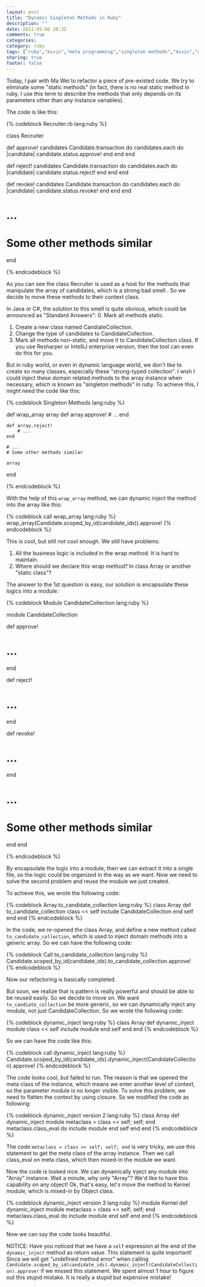 ```yaml
---
layout: post
title: "Dynamic Singleton Methods in Ruby"
description: ""
date: 2012-05-08 20:32
comments: true
categories: 
category: ruby
tags: ["ruby","mixin","meta programming","singleton methods","mixin","module"]
sharing: true
footer: false
---
```


Today, I pair with Ma Wei to refactor a piece of pre-existed code. We try to eliminate some "static methods" (in fact, there is no real static method in ruby, I use this term to describe the methods that only depends on its parameters other than any instance variables). 

The code is like this:

{% codeblock Recruiter.rb lang:ruby %}

class Recruiter
  
  def approve! candidates
    Candidate.transaction do
      candidates.each do |candidate|
        candidate.status.approve!
      end
    end
  end

  def reject! candidates
    Candidate.transaction do
      candidates.each do |candidate|
        candidate.status.reject!
      end
    end
  end

  def revoke! candidates
    Candidate.transaction do
      candidates.each do |candidate|
        candidate.status.revoke!
      end
    end
  end
  
  # ...
  # Some other methods similar
  
end

{% endcodeblock %}

As you can see the class Recruiter is used as a host for the methods that manipulate the array of candidates, which is a strong bad smell . So we decide to move these methods to their context class.

In Java or C#, the solution to this smell is quite obvious, which could be announced as "Standard Answers": 
0. Mark all methods static.
1. Create a new class named CandiateCollection.
2. Change the type of candidates to CandidateCollection.
3. Mark all methods non-static, and move it to CandidateCollection class. 
If you use Resharper or IntelliJ enterprise version, then the tool can even do this for you.

But in ruby world, or even in dynamic language world, we don't like to create so many classes, especially these "strong-typed collection". I wish I could inject these domain related methods to the array instance when necessary, which is known as "singleton methods" in ruby. 
To achieve this, I might need the code like this:

{% codeblock Singleton Methods lang:ruby %}

def wrap_array array
	def array.approve!
		# ...
	end 
	
	def array.reject!
		# ...
	end
	
 	# ...
  	# Some other methods similar
	
	array
end

{% endcodeblock %}

With the help of this `wrap_array` method, we can dynamic inject the method into the array like this:

{% codeblock call wrap_array lang:ruby %}
wrap_array(Candidate.scoped_by_id(candidate_ids)).approve!
{% endcodeblock %}

This is cool, but still not cool enough. We still have problems:
1. All the business logic is included in the wrap method. It is hard to maintain.
2. Where should we declare this wrap method? In class Array or another "static class"?

The answer to the 1st question is easy, our solution is encapsulate these logics into a module:

{% codeblock Module CandidateCollection lang:ruby %}

module CandidateCollection
  
  def approve! 
   # ...
  end

  def reject! 
   # ...
  end

  def revoke! 
   # ...
  end
	
  # ...
  # Some other methods similar

  end
end

{% endcodeblock %}

By encapsulate the logic into a module, then we can extract it into a single file, so the logic could be organized in the way as we want.
Now we need to solve the second problem and reuse the module we just created.

To achieve this, we wrote the following code:

{% codeblock Array.to_candidate_collection lang:ruby %}
class Array
  def to_candidate_collection
	class << self
	  include CandidateCollection
	end
	self
  end
end 
{% endcodeblock %}

In the code, we re-opened the class Array, and define a new method called `to_candidate_collection`, which is used to inject domain methods into a generic array.
So we can have the following code:

{% codeblock Call to_candidate_collection lang:ruby %}
Candidate.scoped_by_id(candidate_ids).to_candidate_collection.approve!
{% endcodeblock %}

Now our refactoring is basically completed.

But soon, we realize that is pattern is really powerful and should be able to be reused easily. So we decide to move on.
We want `to_candiate_collection` be more generic, so we can dynamically inject any module, not just CandidateCollection.
So we wrote the following code:

{% codeblock dynamic_inject lang:ruby %}
class Array
  def dynamic_inject module
	class << self
	  include module
	end
	self
  end
end
{% endcodeblock %}

So we can have the code like this:

{% codeblock call dynamic_inject lang:ruby %}
Candidate.scoped_by_id(candidate_ids).dynamic_inject(CandidateCollection).approve!
{% endcodeblock %}

The code looks cool, but failed to run. 
The reason is that we opened the meta class of the instance, which means we enter another level of context, so the parameter module is no longer visible. 
To solve this problem, we need to flatten the context by using closure. So we modified the code as following:

{% codeblock dynamic_inject version 2 lang:ruby %}
class Array
  def dynamic_inject module
	metaclass = class << self; self; end
	metaclass.class_eval do
	  include module
	end
	self
  end
end
{% endcodeblock %}

The code `metaclass = class << self; self; end` is very tricky, we use this statement to get the meta class of the array instance.
Then we call class_eval on meta class, which then mixed-in the module we want.

Now the code is looked nice. We can dynamically inject any module into "Array" instance.
Wait a minute, why only "Array"? We'd like to have this capability on any object! 
Ok, that's easy, let's move the method to Kernel module, which is mixed-in by Object class.

{% codeblock dynamic_inject version 3 lang:ruby %}
module Kernel
  def dynamic_inject module
	metaclass = class << self; self; end
	metaclass.class_eval do
	  include module
	end
	self
  end
end
{% endcodeblock %}

Now we can say the code looks beautiful.

NOTICE:
	Have you noticed that we have a `self` expression at the end of the `dynamic_inject` method as return value.
	This statement is quite important! 
	Since we will get "undefined method error" when calling `Candidate.scoped_by_id(candidate_ids).dynamic_inject(CandidateCollection).approve!` if we missed this statement.
	We spent almost 1 hour to figure out this stupid mistake. It is really a stupid but expensive mistake!
